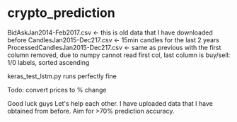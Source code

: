 # crypto_prediction

BidAskJan2014-Feb2017.csv <- this is old data that I have downloaded before
CandlesJan2015-Dec217.csv <- 15min candles for the last 2 years
ProcessedCandlesJan2015-Dec217.csv <- same as previous with the first column removed, due to numpy cannot read first col, last column is buy/sell: 1/0 labels, sorted ascending

keras_test_lstm.py runs perfectly fine

Todo:
convert prices to % change

Good luck guys
Let's help each other.
I have uploaded data that I have obtained from before.
Aim for >70% prediction accuracy.